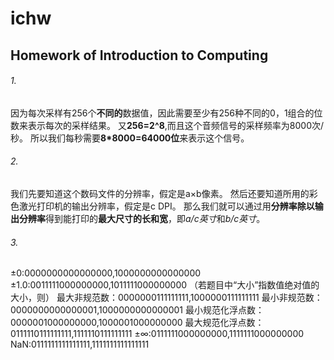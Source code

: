 # ichw
## Homework of Introduction to Computing

###### 1.
因为每次采样有256个**不同的**数据值，因此需要至少有256种不同的0，1组合的位数来表示每次的采样结果。
又**256=2^8**,而且这个音频信号的采样频率为8000次/秒。
所以我们每秒需要**8\*8000=64000位**来表示这个信号。

###### 2.
我们先要知道这个数码文件的分辨率，假定是a×b像素。
然后还要知道所用的彩色激光打印机的输出分辨率，假定是c DPI。
那么我们就可以通过用**分辨率除以输出分辨率**得到能打印的**最大尺寸的长和宽**，即*a/c英寸*和*b/c英寸*。

###### 3.
±0:0000000000000000,1000000000000000
±1.0:0011111000000000,1011111000000000
（若题目中“大小”指数值绝对值的大小，则）
最大非规范数：0000000111111111,1000000111111111
最小非规范数：0000000000000001,1000000000000001
最小规范化浮点数：0000001000000000,1000001000000000
最大规范化浮点数：0111110111111111,1111110111111111
±∞:0111111000000000,1111111000000000
NaN:0111111111111111,1111111111111111
